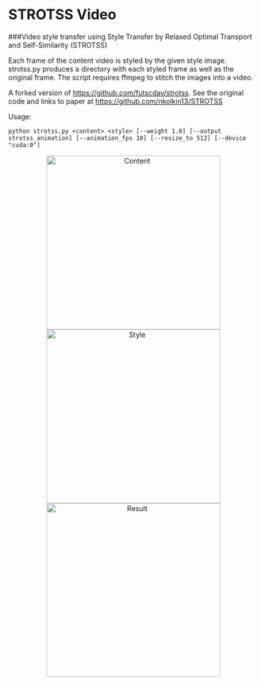 # STROTSS Video

###Video style transfer using Style Transfer by Relaxed Optimal Transport and Self-Similarity (STROTSS)

Each frame of the content video is styled by the given style image.  strotss.py produces a directory with each styled frame as well as the original frame.  The script requires ffmpeg to stitch the images into a video.

A forked version of https://github.com/futscdav/strotss. See the original code and links to paper at https://github.com/nkolkin13/STROTSS

Usage:
```
python strotss.py <content> <style> [--weight 1.0] [--output strotss_animation] [--animation_fps 10] [--resize_to 512] [--device "cuda:0"]
```

<p align="center">
  <img src="content.jpg" width="350" title="Content">
  <img src="style.png" width="350" alt="Style">
  <img src="strotss.png" width="350" alt="Result">
</p>
